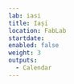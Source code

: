 ```yaml
---
lab: iasi
title: Iași
location: FabLab
startdate:
enabled: false
weight: 3
outputs:
  - Calendar
---
```

